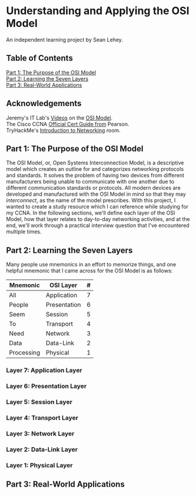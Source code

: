 # Understanding and Applying the OSI Model
An independent learning project by Sean Lehey.

## Table of Contents

[Part 1: The Purpose of the OSI Model](#part-1-the-purpose-of-the-osi-model)   
[Part 2: Learning the Seven Layers](#part-2-learning-the-seven-layers)   
[Part 3: Real-World Applications](#part-3-real-world-applications)   


## Acknowledgements

Jeremy's IT Lab's [Videos](https://www.youtube.com/watch?v=t-ai8JzhHuY) on the [OSI Model](https://www.youtube.com/watch?v=7nmYoL0t2tU).   
The Cisco CCNA [Official Cert Guide from](https://www.pearson.com/us/higher-education/program/Odom-CCNA-200-301-Official-Cert-Guide-Library/PGM2166706.html) Pearson.   
TryHackMe's [Introduction to Networking](https://tryhackme.com/room/introtonetworking) room.


## Part 1: The Purpose of the OSI Model

The OSI Model, or, Open Systems Interconnection Model, is a descriptive model which creates an outline for and categorizes networking protocols and standards. It solves the problem of having two devices from different manufacturers being unable to communicate with one another due to different communication standards or protocols. All modern devices are developed and manufactured with the OSI Model in mind so that they may *interconnect*, as the name of the model prescribes. With this project, I wanted to create a study resource which I can reference while studying for my CCNA. In the following sections, we'll define each layer of the OSI Model, how that layer relates to day-to-day networking activities, and at the end, we'll work through a practical interview question that I've encountered multiple times.

## Part 2: Learning the Seven Layers

Many people use mnemonics in an effort to memorize things, and one helpful mnemonic that I came across for the OSI Model is as follows:  

| Mnemonic  | OSI Layer  | #  |
|---|---|---|
| All  | Application  | 7  |
| People  | Presentation  | 6  |
| Seem  | Session  | 5  |
| To  | Transport  | 4  |
| Need  | Network  | 3  |
| Data  | Data-Link  | 2  |
| Processing  | Physical  | 1  |


### Layer 7: Application Layer

### Layer 6: Presentation Layer

### Layer 5: Session Layer

### Layer 4: Transport Layer

### Layer 3: Network Layer

### Layer 2: Data-Link Layer

### Layer 1: Physical Layer


## Part 3: Real-World Applications


